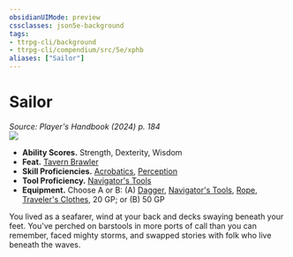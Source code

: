 ```yaml
---
obsidianUIMode: preview
cssclasses: json5e-background
tags:
- ttrpg-cli/background
- ttrpg-cli/compendium/src/5e/xphb
aliases: ["Sailor"]
---
```

# Sailor
*Source: Player's Handbook (2024) p. 184*  
![](2-Mechanics/CLI/backgrounds/img/sailor.webp#right)

- **Ability Scores.** Strength, Dexterity, Wisdom  
- **Feat.** [Tavern Brawler](2-Mechanics/CLI/feats/tavern-brawler-xphb.md)  
- **Skill Proficiencies.** [Acrobatics](2-Mechanics/CLI/rules/skills.md#Acrobatics), [Perception](2-Mechanics/CLI/rules/skills.md#Perception)  
- **Tool Proficiency.** [Navigator's Tools](2-Mechanics/CLI/items/navigators-tools-xphb.md)  
- **Equipment.** Choose A or B: (A) [Dagger](2-Mechanics/CLI/items/dagger-xphb.md), [Navigator's Tools](2-Mechanics/CLI/items/navigators-tools-xphb.md), [Rope](2-Mechanics/CLI/items/rope-xphb.md), [Traveler's Clothes](2-Mechanics/CLI/items/travelers-clothes-xphb.md), 20 GP; or (B) 50 GP  

You lived as a seafarer, wind at your back and decks swaying beneath your feet. You've perched on barstools in more ports of call than you can remember, faced mighty storms, and swapped stories with folk who live beneath the waves.